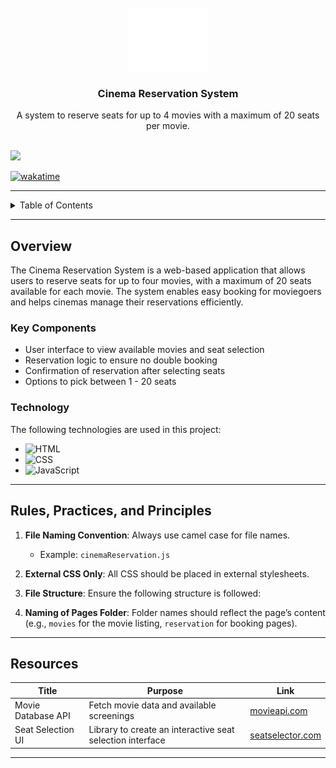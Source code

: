 <a name="readme-top">

<br/>

<br />
<div align="center">
  <a href="https://github.com/zyx-0314/">
    <img src="./assets/img/nyebe_white.png" alt="Nyebe" width="130" height="100">
  </a>
  <h3 align="center">Cinema Reservation System</h3>
</div>

<div align="center">
  A system to reserve seats for up to 4 movies with a maximum of 20 seats per movie.
</div>

<br />

![](https://visit-counter.vercel.app/counter.png?page=zyx-0314/Cinema-Reservation-System)

[![wakatime](https://wakatime.com/badge/user/018dd99a-4985-4f98-8216-6ca6fe2ce0f8/project/63501637-9a31-42f0-960d-4d0ab47977f8.svg)](https://wakatime.com/badge/user/018dd99a-4985-4f98-8216-6ca6fe2ce0f8/project/63501637-9a31-42f0-960d-4d0ab47977f8)

---

<details>
  <summary>Table of Contents</summary>
  <ol>
    <li><a href="#overview">Overview</a></li>
    <li><a href="#key-components">Key Components</a></li>
    <li><a href="#technology">Technology</a></li>
    <li><a href="#rules-practices-and-principles">Rules, Practices, and Principles</a></li>
    <li><a href="#resources">Resources</a></li>
  </ol>
</details>

---

## Overview

The Cinema Reservation System is a web-based application that allows users to reserve seats for up to four movies, with a maximum of 20 seats available for each movie. The system enables easy booking for moviegoers and helps cinemas manage their reservations efficiently.

### Key Components

- User interface to view available movies and seat selection
- Reservation logic to ensure no double booking
- Confirmation of reservation after selecting seats
- Options to pick between 1 - 20 seats

### Technology

The following technologies are used in this project:

- ![HTML](https://img.shields.io/badge/HTML-E34F26?style=for-the-badge&logo=html5&logoColor=white)
- ![CSS](https://img.shields.io/badge/CSS-1572B6?style=for-the-badge&logo=css3&logoColor=white)
- ![JavaScript](https://img.shields.io/badge/JavaScript-F7DF1E?style=for-the-badge&logo=javascript&logoColor=white)

---

## Rules, Practices, and Principles

1. **File Naming Convention**: Always use camel case for file names.
   - Example: `cinemaReservation.js`
2. **External CSS Only**: All CSS should be placed in external stylesheets.
3. **File Structure**: Ensure the following structure is followed:

4. **Naming of Pages Folder**: Folder names should reflect the page’s content (e.g., `movies` for the movie listing, `reservation` for booking pages).

---

## Resources

| Title             | Purpose                                                     | Link                          |
|-------------------|-------------------------------------------------------------|-------------------------------|
| Movie Database API| Fetch movie data and available screenings                    | [movieapi.com](https://movieapi.com) |
| Seat Selection UI | Library to create an interactive seat selection interface   | [seatselector.com](https://seatselector.com) |

--- 
